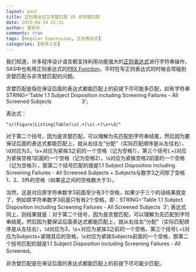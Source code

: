 ```yaml
---
layout: post
title: 正则表达式之贪婪匹配 VS 非贪婪匹配
date: 2015-04-24 22:31
author: 曾宪华
comments: true
tags: [Regular Expression, 正则表达式]
categories: [程序人生]
---
```

<p>我们知道，许多程序设计语言都支持利用功能强大的<span style="text-decoration: none;"><a href="http://zh.wikipedia.org/zh/%E6%AD%A3%E5%88%99%E8%A1%A8%E8%BE%BE%E5%BC%8F" target="_blank">正则表达式</a></span>进行字符串操作，SAS中也有用正则表达式的<span style="text-decoration: none;"><a href="http://support.sas.com/documentation/cdl/en/lrdict/64316/HTML/default/viewer.htm#a002601591.htm" target="_blank">PRX Function</a></span>，平时在写正则表达式的时候会常碰到贪婪匹配与非贪婪匹配的问题。</p><p>贪婪匹配是指在保证后面的表达式都能匹配上的前提下尽可能多匹配，如有字符串STRING='Table 1.1 Subject Disposition including Screening Failures - All Screened Subjects                     3';</p><p>表达式：</p><pre><code>"s/(Figure|Listing|Table)\s(.+)\s(.+)\s+\d/"
</code></pre><p>对于第二个括号，因为是贪婪匹配，可以理解为先匹配到字符串结尾，然后因为要保证后面的表达式都能匹配上，就从右往左“分配”（实际匹配顺序是从左往右），\d对应为3，\s+对应为紧挨3之前的一个空格（记为空格1），第三个括号(.+)对应为紧挨空格1前面的一个空格（记为空格2），\s对应为紧挨空格2前面的一个空格（记为空格3），那第二个括号匹配的就是1.1 Subject Disposition including Screening Failures - All Screened Subjects + Subjects与数字3之间除了空格1、2、3外的空格（如果这之间的空格数大于3）。</p><p><!--more--></p><p>当然，这是对应原字符串数字3前面至少有3个空格，如果少于三个的话结果就变了，例如原字符串数字3前面只有有2个空格，即：STRING='Table 1.1 Subject Disposition including Screening Failures - All Screened Subjects  3'; 表达式同上，则结果就是：对于第二个括号，因为是贪婪匹配，可以理解为先匹配到字符串结尾，然后因为要保证后面表达式都能匹配上，就从右往左“分配”（实际匹配顺序是从左往右），\d对应为3，\s+对应为紧挨3之前的一个空格，第三个括号(.+)对应为Subjects+紧随其后的空格，\s对应为紧挨Subjects前面的一个空格，那第二个括号匹配的就是1.1 Subject Disposition including Screening Failures - All Screened。</p><p>非贪婪匹配是在保证后面的表达式都能匹配上的前提下尽可能少匹配。</p>